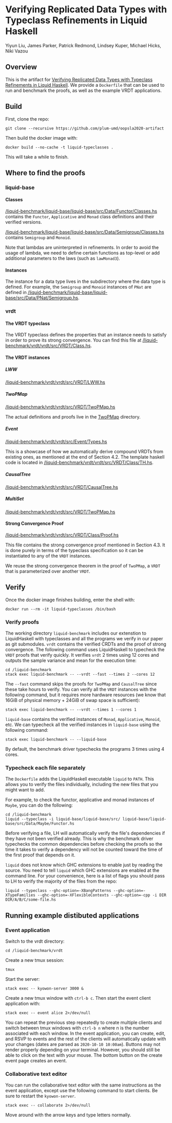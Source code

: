 # Verifying Replicated Data Types with Typeclass Refinements in Liquid Haskell

Yiyun Liu, James Parker, Patrick Redmond, Lindsey Kuper, Michael Hicks, Niki Vazou

## Overview

This is the artifact for [Verifying Replicated Data Types with Typeclass Refinements in Liquid Haskell](http://www.cs.umd.edu/~mwh/papers/liu20typeclasses.html). 
We provide a `Dockerfile` that can be used to run and benchmark the proofs, as well as the example VRDT applications. 

## Build
First, clone the repo:
```
git clone --recursive https://github.com/plum-umd/oopsla2020-artifact
```
Then build the docker image with:
```
docker build --no-cache -t liquid-typeclasses .
```
This will take a while to finish.

## Where to find the proofs
### liquid-base
#### Classes
[/liquid-benchmark/liquid-base/liquid-base/src/Data/Functor/Classes.hs](https://github.com/plum-umd/liquid-base/tree/13d42192f3f1e4ec10616cb9dc978320ef02cb17/liquid-base/src/Data/Functor/Classes.hs) contains the `Functor`, `Applicative` and `Monad` class definitions and their verified versions.

[/liquid-benchmark/liquid-base/liquid-base/src/Data/Semigroup/Classes.hs](https://github.com/plum-umd/liquid-base/tree/13d42192f3f1e4ec10616cb9dc978320ef02cb17/liquid-base/src/Data/Semigroup/Classes.hs) contains `Semigroup` and `Monoid`.

Note that lambdas are uninterpreted in refinements. In order to avoid the usage of lambda, we need to define certain functions as top-level or add additional parameters to the laws (such as `lawMonad3`).

#### Instances
The instance for a data type lives in the subdirectory where the data type is defined. For example, the `Semigroup` and `Monoid` instances of `PNat` are defined in [/liquid-benchmark/liquid-base/liquid-base/src/Data/PNat/Semigroup.hs](https://github.com/plum-umd/liquid-base/tree/13d42192f3f1e4ec10616cb9dc978320ef02cb17/liquid-base/src/Data/PNat/Semigroup.hs).


### vrdt
#### The VRDT typeclass
The VRDT typeclass defines the properties that an instance needs to satisfy in order to prove its strong convergence. You can find this file at [/liquid-benchmark/vrdt/vrdt/src/VRDT/Class.hs](https://github.com/jprider63/vrdt/tree/aa5ff450e5f05ec3316c86dd92ea3fae822dcf07/vrdt/src/VRDT/Class.hs#L29).

#### The VRDT instances
##### LWW
[/liquid-benchmark/vrdt/vrdt/src/VRDT/LWW.hs](https://github.com/jprider63/vrdt/tree/aa5ff450e5f05ec3316c86dd92ea3fae822dcf07/vrdt/src/VRDT/LWW.hs)
##### TwoPMap
[/liquid-benchmark/vrdt/vrdt/src/VRDT/TwoPMap.hs](https://github.com/jprider63/vrdt/tree/aa5ff450e5f05ec3316c86dd92ea3fae822dcf07/vrdt/src/VRDT/TwoPMap.hs)

The actual definitions and proofs live in the [TwoPMap](https://github.com/jprider63/vrdt/tree/aa5ff450e5f05ec3316c86dd92ea3fae822dcf07/vrdt/src/VRDT/TwoPMap) directory. 

##### Event
[/liquid-benchmark/vrdt/vrdt/src/Event/Types.hs](https://github.com/jprider63/vrdt/tree/aa5ff450e5f05ec3316c86dd92ea3fae822dcf07/vrdt/src/Event/Types.hs)

This is a showcase of how we automatically derive compound VRDTs from existing ones, as mentioned at the end of Section 4.2. The template haskell code is located in [/liquid-benchmark/vrdt/vrdt/src/VRDT/Class/TH.hs](https://github.com/jprider63/vrdt/tree/aa5ff450e5f05ec3316c86dd92ea3fae822dcf07/vrdt/src/VRDT/Class/TH.hs).

##### CausalTree
[/liquid-benchmark/vrdt/vrdt/src/VRDT/CausalTree.hs](https://github.com/jprider63/vrdt/tree/aa5ff450e5f05ec3316c86dd92ea3fae822dcf07/vrdt/src/VRDT/CausalTree.hs)

##### MultiSet
[/liquid-benchmark/vrdt/vrdt/src/VRDT/TwoPMap.hs](https://github.com/jprider63/vrdt/tree/aa5ff450e5f05ec3316c86dd92ea3fae822dcf07/vrdt/src/VRDT/TwoPMap.hs)

#### Strong Convergence Proof
[/liquid-benchmark/vrdt/vrdt/src/VRDT/Class/Proof.hs](https://github.com/jprider63/vrdt/tree/aa5ff450e5f05ec3316c86dd92ea3fae822dcf07/vrdt/src/VRDT/Class/Proof.hs#L15)

This file contains the strong convergence proof mentioned in Section 4.3. It is done purely in terms of the typeclass specification so it can be instantiated to any of the `VRDT` instances.

We reuse the strong convergence theorem in the proof of `TwoPMap`, a `VRDT` that is parameterized over another `VRDT`.

## Verify
Once the docker image finishes building, enter the shell with:
```
docker run --rm -it liquid-typeclasses /bin/bash
```

### Verify proofs

The working directory `liquid-benchmark` includes our extenstion to LiquidHaskell with typeclasses and all the programs we verify in our paper as git submodules. 
`vrdt` contains the verified CRDTs and the proof of strong convergence. The following command uses LiquidHaskell to typecheck the `VRDT` proofs that verify quickly. It verifies `vrdt` 2 times using 12 cores and outputs the sample variance and mean for the execution time:
```
cd /liquid-benchmark
stack exec liquid-benchmark -- --vrdt --fast --times 2 --cores 12
```

The `--fast` command skips the proofs for `TwoPMap` and `CausalTree` since these take hours to verify. You can verify all the `VRDT` instances with the following command, but it requires more hardware resources (we know that 16GiB of physical memory + 24GiB of swap space is sufficient):
```
stack exec liquid-benchmark -- --vrdt --times 1 --cores 1
```

`liquid-base` contains the verified instances of `Monad`, `Applicative`, `Monoid`, etc. 
We can typecheck all the verified instances in `liquid-base` using the following command:
```
stack exec liquid-benchmark -- --liquid-base
```
By default, the benchmark driver typechecks the programs 3 times using 4 cores.


### Typecheck each file separately

The `Dockerfile` adds the LiquidHaskell executable `liquid` to `PATH`. This allows you to verify the files individually, including the new files that you might want to add.

For example, to check the functor, applicative and monad instances of `Maybe`, you can do the following:
```
cd /liquid-benchmark
liquid --typeclass -i liquid-base/liquid-base/src/ liquid-base/liquid-base/src/Data/Maybe/Functor.hs 
```

Before verifying a file, LH will automatically verify the file's dependencies if they have not been verified already. This is why the benchmark driver typechecks the common dependencies before checking the proofs so the time it takes to verify a dependency will not be counted toward the time of the first proof that depends on it.

`liquid` does not know which GHC extensions to enable just by reading the source. You need to tell `liquid` which GHC extensions are enabled at the command line. For your convenience, here is a list of flags you should pass to LH to verify the majority of the files from the repo:
```
liquid --typeclass --ghc-option=-XBangPatterns --ghc-option=-XTypeFamilies --ghc-option=-XFlexibleContexts --ghc-option=-cpp -i DIR DIR/A/B/C/some-file.hs
```

## Running example distibuted applications
### Event application
Switch to the vrdt directory:
```
cd /liquid-benchmark/vrdt
```


Create a new tmux session:
```
tmux
```

Start the server:
```
stack exec -- kyowon-server 3000 &
```


Create a new tmux window with `ctrl-b c`.  Then start the event client application with:
```
stack exec -- event alice 2>/dev/null
```



You can repeat the previous step repeatedly to create multiple clients and switch between tmux windows with `ctrl-b n` where n is the number associated with each window.
In the event application, you can create, edit, and RSVP to events and the rest of the clients will automatically update with your changes (dates are parsed as `2020-10-10 10:00am`).
Buttons may not render properly depending on your terminal. However, you should still be able to click on the text with your mouse.
The bottom button on the create event page creates an event.

### Collaborative text editor

You can run the collaborative text editor with the same instructions as the event application, except use the following command to start clients. Be sure to restart the `kyowon-server`.
```
stack exec -- collaborate 2>/dev/null
```

Move around with the arrow keys and type letters normally. 


